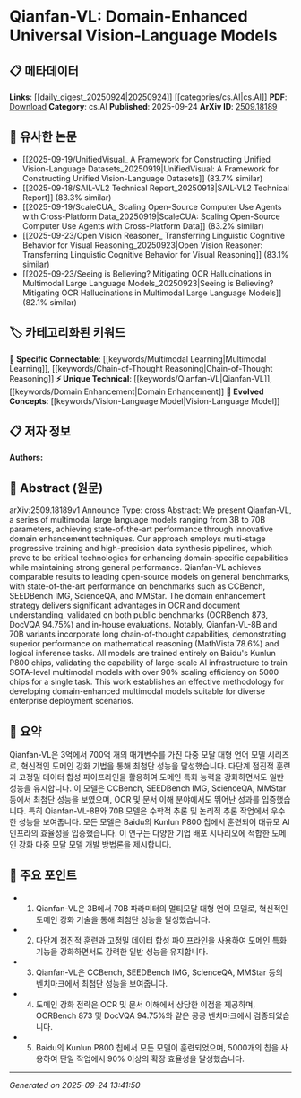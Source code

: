<!-- KEYWORD_LINKING_METADATA:
{
  "processed_timestamp": "2025-09-24T13:41:50.180159",
  "vocabulary_version": "1.0",
  "selected_keywords": [
    "Qianfan-VL",
    "Vision-Language Model",
    "Domain Enhancement",
    "Multimodal Learning",
    "Chain-of-Thought Reasoning"
  ],
  "rejected_keywords": [],
  "similarity_scores": {
    "Qianfan-VL": 0.78,
    "Vision-Language Model": 0.82,
    "Domain Enhancement": 0.77,
    "Multimodal Learning": 0.8,
    "Chain-of-Thought Reasoning": 0.75
  },
  "extraction_method": "AI_prompt_based",
  "budget_applied": true,
  "candidates_json": {
    "candidates": [
      {
        "surface": "Qianfan-VL",
        "canonical": "Qianfan-VL",
        "aliases": [
          "Qianfan-VL-8B",
          "Qianfan-VL-70B"
        ],
        "category": "unique_technical",
        "rationale": "Qianfan-VL represents a specific series of multimodal models with unique domain-enhancement techniques.",
        "novelty_score": 0.85,
        "connectivity_score": 0.65,
        "specificity_score": 0.9,
        "link_intent_score": 0.78
      },
      {
        "surface": "Vision-Language Models",
        "canonical": "Vision-Language Model",
        "aliases": [
          "Vision-Language"
        ],
        "category": "evolved_concepts",
        "rationale": "Vision-Language Models are a key focus of the paper and align with trending concepts in AI.",
        "novelty_score": 0.45,
        "connectivity_score": 0.88,
        "specificity_score": 0.8,
        "link_intent_score": 0.82
      },
      {
        "surface": "Domain Enhancement",
        "canonical": "Domain Enhancement",
        "aliases": [
          "Domain-Enhanced"
        ],
        "category": "unique_technical",
        "rationale": "Domain Enhancement is a central technique in the paper, critical for improving model performance.",
        "novelty_score": 0.7,
        "connectivity_score": 0.75,
        "specificity_score": 0.85,
        "link_intent_score": 0.77
      },
      {
        "surface": "Multimodal Large Language Models",
        "canonical": "Multimodal Learning",
        "aliases": [
          "Multimodal Models"
        ],
        "category": "specific_connectable",
        "rationale": "The paper focuses on multimodal capabilities, linking to broader trends in AI research.",
        "novelty_score": 0.5,
        "connectivity_score": 0.9,
        "specificity_score": 0.78,
        "link_intent_score": 0.8
      },
      {
        "surface": "Chain-of-Thought Capabilities",
        "canonical": "Chain-of-Thought Reasoning",
        "aliases": [
          "Chain-of-Thought"
        ],
        "category": "specific_connectable",
        "rationale": "Chain-of-Thought Reasoning is a specific technique highlighted for its impact on reasoning tasks.",
        "novelty_score": 0.65,
        "connectivity_score": 0.7,
        "specificity_score": 0.82,
        "link_intent_score": 0.75
      }
    ],
    "ban_list_suggestions": [
      "state-of-the-art",
      "performance",
      "methodology"
    ]
  },
  "decisions": [
    {
      "candidate_surface": "Qianfan-VL",
      "resolved_canonical": "Qianfan-VL",
      "decision": "linked",
      "scores": {
        "novelty": 0.85,
        "connectivity": 0.65,
        "specificity": 0.9,
        "link_intent": 0.78
      }
    },
    {
      "candidate_surface": "Vision-Language Models",
      "resolved_canonical": "Vision-Language Model",
      "decision": "linked",
      "scores": {
        "novelty": 0.45,
        "connectivity": 0.88,
        "specificity": 0.8,
        "link_intent": 0.82
      }
    },
    {
      "candidate_surface": "Domain Enhancement",
      "resolved_canonical": "Domain Enhancement",
      "decision": "linked",
      "scores": {
        "novelty": 0.7,
        "connectivity": 0.75,
        "specificity": 0.85,
        "link_intent": 0.77
      }
    },
    {
      "candidate_surface": "Multimodal Large Language Models",
      "resolved_canonical": "Multimodal Learning",
      "decision": "linked",
      "scores": {
        "novelty": 0.5,
        "connectivity": 0.9,
        "specificity": 0.78,
        "link_intent": 0.8
      }
    },
    {
      "candidate_surface": "Chain-of-Thought Capabilities",
      "resolved_canonical": "Chain-of-Thought Reasoning",
      "decision": "linked",
      "scores": {
        "novelty": 0.65,
        "connectivity": 0.7,
        "specificity": 0.82,
        "link_intent": 0.75
      }
    }
  ]
}
-->

# Qianfan-VL: Domain-Enhanced Universal Vision-Language Models

## 📋 메타데이터

**Links**: [[daily_digest_20250924|20250924]] [[categories/cs.AI|cs.AI]]
**PDF**: [Download](https://arxiv.org/pdf/2509.18189.pdf)
**Category**: cs.AI
**Published**: 2025-09-24
**ArXiv ID**: [2509.18189](https://arxiv.org/abs/2509.18189)

## 🔗 유사한 논문
- [[2025-09-19/UnifiedVisual_ A Framework for Constructing Unified Vision-Language Datasets_20250919|UnifiedVisual: A Framework for Constructing Unified Vision-Language Datasets]] (83.7% similar)
- [[2025-09-18/SAIL-VL2 Technical Report_20250918|SAIL-VL2 Technical Report]] (83.3% similar)
- [[2025-09-19/ScaleCUA_ Scaling Open-Source Computer Use Agents with Cross-Platform Data_20250919|ScaleCUA: Scaling Open-Source Computer Use Agents with Cross-Platform Data]] (83.2% similar)
- [[2025-09-23/Open Vision Reasoner_ Transferring Linguistic Cognitive Behavior for Visual Reasoning_20250923|Open Vision Reasoner: Transferring Linguistic Cognitive Behavior for Visual Reasoning]] (83.1% similar)
- [[2025-09-23/Seeing is Believing? Mitigating OCR Hallucinations in Multimodal Large Language Models_20250923|Seeing is Believing? Mitigating OCR Hallucinations in Multimodal Large Language Models]] (82.1% similar)

## 🏷️ 카테고리화된 키워드
**🔗 Specific Connectable**: [[keywords/Multimodal Learning|Multimodal Learning]], [[keywords/Chain-of-Thought Reasoning|Chain-of-Thought Reasoning]]
**⚡ Unique Technical**: [[keywords/Qianfan-VL|Qianfan-VL]], [[keywords/Domain Enhancement|Domain Enhancement]]
**🚀 Evolved Concepts**: [[keywords/Vision-Language Model|Vision-Language Model]]

## 📋 저자 정보

**Authors:** 

## 📄 Abstract (원문)

arXiv:2509.18189v1 Announce Type: cross 
Abstract: We present Qianfan-VL, a series of multimodal large language models ranging from 3B to 70B parameters, achieving state-of-the-art performance through innovative domain enhancement techniques. Our approach employs multi-stage progressive training and high-precision data synthesis pipelines, which prove to be critical technologies for enhancing domain-specific capabilities while maintaining strong general performance. Qianfan-VL achieves comparable results to leading open-source models on general benchmarks, with state-of-the-art performance on benchmarks such as CCBench, SEEDBench IMG, ScienceQA, and MMStar. The domain enhancement strategy delivers significant advantages in OCR and document understanding, validated on both public benchmarks (OCRBench 873, DocVQA 94.75%) and in-house evaluations. Notably, Qianfan-VL-8B and 70B variants incorporate long chain-of-thought capabilities, demonstrating superior performance on mathematical reasoning (MathVista 78.6%) and logical inference tasks. All models are trained entirely on Baidu's Kunlun P800 chips, validating the capability of large-scale AI infrastructure to train SOTA-level multimodal models with over 90% scaling efficiency on 5000 chips for a single task. This work establishes an effective methodology for developing domain-enhanced multimodal models suitable for diverse enterprise deployment scenarios.

## 📝 요약

Qianfan-VL은 3억에서 700억 개의 매개변수를 가진 다중 모달 대형 언어 모델 시리즈로, 혁신적인 도메인 강화 기법을 통해 최첨단 성능을 달성했습니다. 다단계 점진적 훈련과 고정밀 데이터 합성 파이프라인을 활용하여 도메인 특화 능력을 강화하면서도 일반 성능을 유지합니다. 이 모델은 CCBench, SEEDBench IMG, ScienceQA, MMStar 등에서 최첨단 성능을 보였으며, OCR 및 문서 이해 분야에서도 뛰어난 성과를 입증했습니다. 특히 Qianfan-VL-8B와 70B 모델은 수학적 추론 및 논리적 추론 작업에서 우수한 성능을 보여줍니다. 모든 모델은 Baidu의 Kunlun P800 칩에서 훈련되어 대규모 AI 인프라의 효율성을 입증했습니다. 이 연구는 다양한 기업 배포 시나리오에 적합한 도메인 강화 다중 모달 모델 개발 방법론을 제시합니다.

## 🎯 주요 포인트

- 1. Qianfan-VL은 3B에서 70B 파라미터의 멀티모달 대형 언어 모델로, 혁신적인 도메인 강화 기술을 통해 최첨단 성능을 달성했습니다.
- 2. 다단계 점진적 훈련과 고정밀 데이터 합성 파이프라인을 사용하여 도메인 특화 기능을 강화하면서도 강력한 일반 성능을 유지합니다.
- 3. Qianfan-VL은 CCBench, SEEDBench IMG, ScienceQA, MMStar 등의 벤치마크에서 최첨단 성능을 보여줍니다.
- 4. 도메인 강화 전략은 OCR 및 문서 이해에서 상당한 이점을 제공하며, OCRBench 873 및 DocVQA 94.75%와 같은 공공 벤치마크에서 검증되었습니다.
- 5. Baidu의 Kunlun P800 칩에서 모든 모델이 훈련되었으며, 5000개의 칩을 사용하여 단일 작업에서 90% 이상의 확장 효율성을 달성했습니다.


---

*Generated on 2025-09-24 13:41:50*